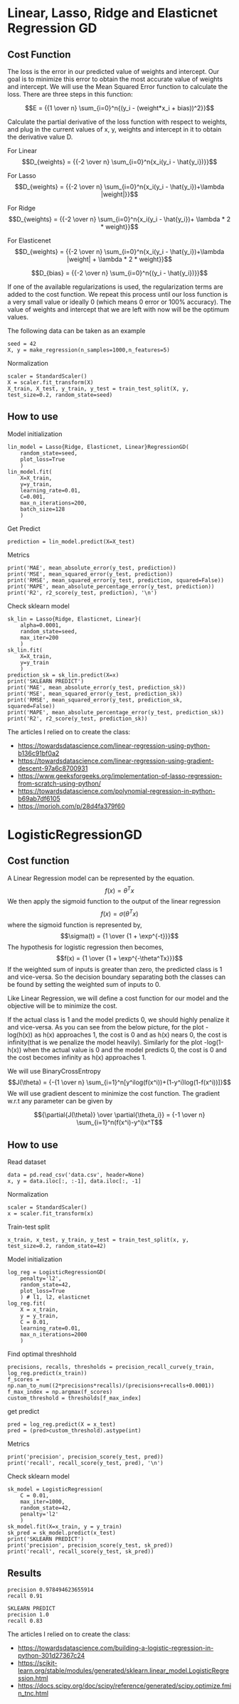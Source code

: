 # Linear, Lasso, Ridge and Elasticnet Regression GD
## Cost Function
The loss is the error in our predicted value of weights and intercept. Our goal is to minimize this error to obtain the most accurate value of weights and intercept.
We will use the Mean Squared Error function to calculate the loss. There are three steps in this function:

$$E = {{1 \over n} \sum_{i=0}^n{(y_i - (weight*x_i + bias))^2}}$$

Calculate the partial derivative of the loss function with respect to weights, and plug in the current values of x, y, weights and intercept in it to obtain the derivative value D.

For Linear
$$D_{weights} = {{-2 \over n} \sum_{i=0}^n{x_i(y_i - \hat{y_i})}}$$

For Lasso
$$D_{weights} = {{-2 \over n} \sum_{i=0}^n{x_i(y_i - \hat{y_i})+\lambda |weight|}}$$

For Ridge
$$D_{weights} = {{-2 \over n} \sum_{i=0}^n{x_i(y_i - \hat{y_i})+ \lambda * 2 * weight}}$$

For Elasticenet
$$D_{weights} = {{-2 \over n} \sum_{i=0}^n{x_i(y_i - \hat{y_i})+\lambda |weight| + \lambda * 2 * weight}}$$

$$D_{bias} = {{-2 \over n} \sum_{i=0}^n{(y_i - \hat{y_i})}}$$

If one of the available regularizations is used, the regularization terms are added to the cost function.
We repeat this process until our loss function is a very small value or ideally 0 (which means 0 error or 100% accuracy). The value of weights and intercept that we are left with now will be the optimum values.

The following data can be taken as an example
```
seed = 42
X, y = make_regression(n_samples=1000,n_features=5)
```

Normalization
```
scaler = StandardScaler()
X = scaler.fit_transform(X)
X_train, X_test, y_train, y_test = train_test_split(X, y, test_size=0.2, random_state=seed)
```

## How to use
Model initialization
```
lin_model = Lasso{Ridge, Elasticnet, Linear}RegressionGD(
    random_state=seed,
    plot_loss=True
    )
lin_model.fit(
    X=X_train,
    y=y_train,
    learning_rate=0.01,
    C=0.001,
    max_n_iterations=200,
    batch_size=128
    )
```
Get Predict
```
prediction = lin_model.predict(X=X_test)
```
Metrics
```
print('MAE', mean_absolute_error(y_test, prediction))
print('MSE', mean_squared_error(y_test, prediction))
print('RMSE', mean_squared_error(y_test, prediction, squared=False))
print('MAPE', mean_absolute_percentage_error(y_test, prediction))
print('R2', r2_score(y_test, prediction), '\n')
```
Check sklearn model
```
sk_lin = Lasso{Ridge, Elasticnet, Linear}(
    alpha=0.0001,
    random_state=seed,
    max_iter=200
    )
sk_lin.fit(
    X=X_train, 
    y=y_train
    )
prediction_sk = sk_lin.predict(X=x)
print('SKLEARN PREDICT')
print('MAE', mean_absolute_error(y_test, prediction_sk))
print('MSE', mean_squared_error(y_test, prediction_sk))
print('RMSE', mean_squared_error(y_test, prediction_sk, squared=False))
print('MAPE', mean_absolute_percentage_error(y_test, prediction_sk))
print('R2', r2_score(y_test, prediction_sk))
```

The articles I relied on to create the class:
 - https://towardsdatascience.com/linear-regression-using-python-b136c91bf0a2
 - https://towardsdatascience.com/linear-regression-using-gradient-descent-97a6c8700931
 - https://www.geeksforgeeks.org/implementation-of-lasso-regression-from-scratch-using-python/
 - https://towardsdatascience.com/polynomial-regression-in-python-b69ab7df6105
 - https://morioh.com/p/28d4fa379f60


# LogisticRegressionGD
## Cost function
A Linear Regression model can be represented by the equation.
$$f(x) = {\theta^Tx}$$
We then apply the sigmoid function to the output of the linear regression
$$f(x) = {\sigma(\theta^Tx)}$$
where the sigmoid function is represented by,
$$\sigma(t) = {1 \over {1 + \exp^{-t}}}$$
The hypothesis for logistic regression then becomes,
$$f(x) = {1 \over {1 + \exp^{-\theta^Tx}}}$$
If the weighted sum of inputs is greater than zero, the predicted class is 1 and vice-versa. So the decision boundary separating both the classes can be found by setting the weighted sum of inputs to 0.

Like Linear Regression, we will define a cost function for our model and the objective will be to minimize the cost.

If the actual class is 1 and the model predicts 0, we should highly penalize it and vice-versa. As you can see from the below picture, for the plot -log(h(x)) as h(x) approaches 1, the cost is 0 and as h(x) nears 0, the cost is infinity(that is we penalize the model heavily). Similarly for the plot -log(1-h(x)) when the actual value is 0 and the model predicts 0, the cost is 0 and the cost becomes infinity as h(x) approaches 1.

We will use BinaryCrossEntropy
$$J(\theta) = {-{1 \over n} \sum_{i=1}^n[y^ilog(f(x^i))+(1-y^i)log(1-f(x^i))]}$$
We will use gradient descent to minimize the cost function. The gradient w.r.t any parameter can be given by

$${\partial{J(\theta)} \over \partial{\theta_i}} = {-1 \over n} \sum_{i=1}^n(f(x^i)-y^i)x^T$$

## How to use
Read dataset
```
data = pd.read_csv('data.csv', header=None)
x, y = data.iloc[:, :-1], data.iloc[:, -1]
```
Normalization
```
scaler = StandardScaler()
x = scaler.fit_transform(x)
```
Train-test split
```
x_train, x_test, y_train, y_test = train_test_split(x, y, test_size=0.2, random_state=42)
```
Model initialization
```
log_reg = LogisticRegressionGD(
    penalty='l2',
    random_state=42,
    plot_loss=True
    ) # l1, l2, elasticnet
log_reg.fit(
    X = x_train, 
    y = y_train, 
    C = 0.01, 
    learning_rate=0.01, 
    max_n_iterations=2000
    )
```
Find optimal threshhold
```
precisions, recalls, thresholds = precision_recall_curve(y_train, log_reg.predict(x_train))
f_scores = np.nan_to_num((2*precisions*recalls)/(precisions+recalls+0.0001))
f_max_index = np.argmax(f_scores)
custom_threshold = thresholds[f_max_index]
```
get predict
```
pred = log_reg.predict(X = x_test)
pred = (pred>custom_threshold).astype(int)
```
Metrics
```
print('precision', precision_score(y_test, pred))
print('recall', recall_score(y_test, pred), '\n')
```
Check sklearn model
```
sk_model = LogisticRegression(
    C = 0.01, 
    max_iter=1000, 
    random_state=42,
    penalty='l2'
    )
sk_model.fit(X=x_train, y = y_train)
sk_pred = sk_model.predict(x_test)
print('SKLEARN PREDICT')
print('precision', precision_score(y_test, sk_pred))
print('recall', recall_score(y_test, sk_pred))
```
## Results
```
precision 0.978494623655914
recall 0.91

SKLEARN PREDICT
precision 1.0
recall 0.83
```

The articles I relied on to create the class:
 - https://towardsdatascience.com/building-a-logistic-regression-in-python-301d27367c24
 - https://scikit-learn.org/stable/modules/generated/sklearn.linear_model.LogisticRegression.html
 - https://docs.scipy.org/doc/scipy/reference/generated/scipy.optimize.fmin_tnc.html
